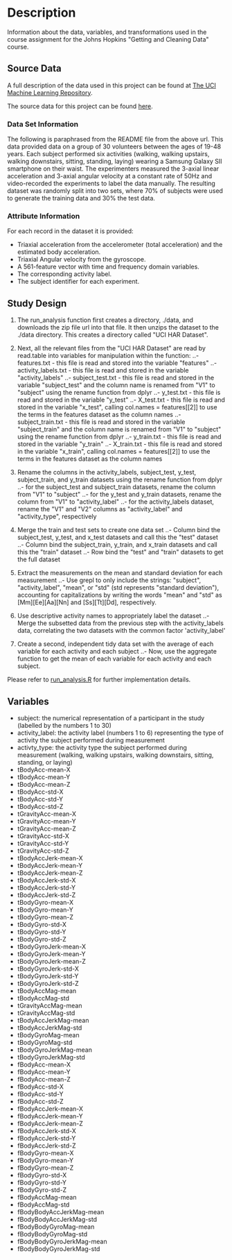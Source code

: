 # Description

Information about the data, variables, and transformations used in the course assignment for the Johns Hopkins "Getting and Cleaning Data" course.

## Source Data

A full description of the data used in this project can be found at [The UCI Machine Learning Repository](http://archive.ics.uci.edu/ml/datasets/Human+Activity+Recognition+Using+Smartphones).

The source data for this project can be found [here](https://d396qusza40orc.cloudfront.net/getdata%2Fprojectfiles%2FUCI%20HAR%20Dataset.zip).

### Data Set Information

The following is paraphrased from the README file from the above url. This data provided data on a group of 30 volunteers between the ages of 19-48 years. Each subject performed six activities (walking, walking upstairs, walking downstairs, sitting, standing, laying) wearing a Samsung Galaxy SII smartphone on their waist. The experimenters measured the 3-axial linear acceleration and 3-axial angular velocity at a constant rate of 50Hz and video-recorded the experiments to label the data manually. The resulting dataset was randomly split into two sets, where 70% of subjects were used to generate the training data and 30% the test data. 

### Attribute Information

For each record in the dataset it is provided:

- Triaxial acceleration from the accelerometer (total acceleration) and the estimated body acceleration.
- Triaxial Angular velocity from the gyroscope.
- A 561-feature vector with time and frequency domain variables.
- The corresponding activity label.
- The subject identifier for each experiment.

## Study Design

1. The run_analysis function first creates a directory, ./data, and downloads the zip file url into that file. It then unzips the dataset to the ./data directory. This creates a directory called "UCI HAR Dataset". 
  
2. Next, all the relevant files from the "UCI HAR Dataset" are read by read.table into variables for manipulation within the function:
..- features.txt - this file is read and stored into the variable "features"
..- activity_labels.txt - this file is read and stored in the variable "activity_labels"
..- subject_test.txt - this file is read and stored in the variable "subject_test" and the column name is renamed from "V1" to "subject" using the rename function from dplyr
..- y_test.txt - this file is read and stored in the variable "y_test"
..- X_test.txt - this file is read and stored in the variable "x_test", calling col.names = features[[2]] to use the terms in the features dataset as the column names
..- subject_train.txt - this file is read and stored in the variable "subject_train" and the column name is renamed from "V1" to "subject" using the rename function from dplyr
..- y_train.txt - this file is read and stored in the variable "y_train"
..- X_train.txt - this file is read and stored in the variable "x_train", calling col.names = features[[2]] to use the terms in the features dataset as the column names

3. Rename the columns in the activity_labels, subject_test, y_test, subject_train, and y_train datasets using the rename function from dplyr
..- for the subject_test and subject_train datasets, rename the column from "V1" to "subject"
..- for the y_test and y_train datasets, rename the column from "V1" to "activity_label"
..- for the activity_labels dataset, rename the "V1" and "V2" columns as "activity_label" and "activity_type", respectively

4. Merge the train and test sets to create one data set
..- Column bind the subject_test, y_test, and x_test datasets and call this the "test" dataset
..- Column bind the subject_train, y_train, and x_train datasets and call this the "train" dataset
..- Row bind the "test" and "train" datasets to get the full dataset

5. Extract the measurements on the mean and standard deviation for each measurement
..- Use grepl to only include the strings: "subject", "activity_label", "mean", or "std" (std represents "standard deviation"), accounting for capitalizations by writing the words "mean" and "std" as [Mm][Ee][Aa][Nn] and [Ss][Tt][Dd], respectively.

6. Use descriptive activity names to appropriately label the dataset
..- Merge the subsetted data from the previous step with the activity_labels data, correlating the two datasets with the common factor 'activity_label'

7. Create a second, independent tidy data set with the average of each variable for each activity and each subject
..- Now, use the aggregate function to get the mean of each variable for each activity and each subject.

Please refer to [run_analysis.R](https://github.com/mika94/Getting-and-Cleaning-Data-Course-Assignment/blob/master/run_analysis.R) for further implementation details.

## Variables

- subject: the numerical representation of a participant in the study (labelled by the numbers 1 to 30)
- activity_label: the activity label (numbers 1 to 6) representing the type of activity the subject performed during measurement 
- activty_type: the activity type the subject performed during measurement (walking, walking upstairs, walking downstairs, sitting, standing, or laying)
- tBodyAcc-mean-X
- tBodyAcc-mean-Y
- tBodyAcc-mean-Z
- tBodyAcc-std-X
- tBodyAcc-std-Y
- tBodyAcc-std-Z
- tGravityAcc-mean-X
- tGravityAcc-mean-Y
- tGravityAcc-mean-Z
- tGravityAcc-std-X
- tGravityAcc-std-Y
- tGravityAcc-std-Z
- tBodyAccJerk-mean-X
- tBodyAccJerk-mean-Y
- tBodyAccJerk-mean-Z
- tBodyAccJerk-std-X
- tBodyAccJerk-std-Y
- tBodyAccJerk-std-Z
- tBodyGyro-mean-X
- tBodyGyro-mean-Y
- tBodyGyro-mean-Z
- tBodyGyro-std-X
- tBodyGyro-std-Y
- tBodyGyro-std-Z
- tBodyGyroJerk-mean-X
- tBodyGyroJerk-mean-Y
- tBodyGyroJerk-mean-Z
- tBodyGyroJerk-std-X
- tBodyGyroJerk-std-Y
- tBodyGyroJerk-std-Z
- tBodyAccMag-mean
- tBodyAccMag-std
- tGravityAccMag-mean
- tGravityAccMag-std
- tBodyAccJerkMag-mean
- tBodyAccJerkMag-std
- tBodyGyroMag-mean
- tBodyGyroMag-std
- tBodyGyroJerkMag-mean
- tBodyGyroJerkMag-std
- fBodyAcc-mean-X
- fBodyAcc-mean-Y
- fBodyAcc-mean-Z
- fBodyAcc-std-X
- fBodyAcc-std-Y
- fBodyAcc-std-Z
- fBodyAccJerk-mean-X
- fBodyAccJerk-mean-Y
- fBodyAccJerk-mean-Z
- fBodyAccJerk-std-X
- fBodyAccJerk-std-Y
- fBodyAccJerk-std-Z
- fBodyGyro-mean-X
- fBodyGyro-mean-Y
- fBodyGyro-mean-Z
- fBodyGyro-std-X
- fBodyGyro-std-Y
- fBodyGyro-std-Z
- fBodyAccMag-mean
- fBodyAccMag-std
- fBodyBodyAccJerkMag-mean
- fBodyBodyAccJerkMag-std
- fBodyBodyGyroMag-mean
- fBodyBodyGyroMag-std
- fBodyBodyGyroJerkMag-mean
- fBodyBodyGyroJerkMag-std
